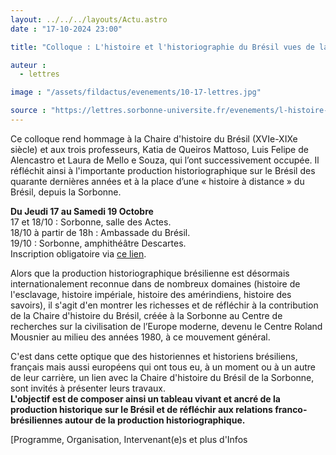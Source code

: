 ```yaml
---
layout: ../../../layouts/Actu.astro
date : "17-10-2024 23:00"

title: "Colloque : L'histoire et l'historiographie du Brésil vues de la Sorbonne (1988-2024)"

auteur :
  - lettres

image : "/assets/fildactus/evenements/10-17-lettres.jpg"

source : "https://lettres.sorbonne-universite.fr/evenements/l-histoire-et-l-historiographie-du-bresil-vues-de-la-sorbonne-1988-2024"
---
```


Ce colloque rend hommage à la Chaire d'histoire du Brésil (XVIe-XIXe siècle) et aux trois professeurs, Katia de Queiros Mattoso, Luis Felipe de Alencastro et Laura de Mello e Souza, qui l’ont successivement occupée. Il réfléchit ainsi à l'importante production historiographique sur le Brésil des quarante dernières années et à la place d’une « histoire à distance » du Brésil, depuis la Sorbonne.

__Du Jeudi 17 au Samedi 19 Octobre__  
17 et 18/10 : Sorbonne, salle des Actes.  
18/10 à partir de 18h : Ambassade du Brésil.  
19/10 : Sorbonne, amphithéâtre Descartes.  
Inscription obligatoire via [ce lien](https://evento.renater.fr/survey/lien-d-inscription-p...-dxde53mp).

Alors que la production historiographique brésilienne est désormais internationalement reconnue dans de nombreux domaines (histoire de l'esclavage, histoire impériale, histoire des amérindiens, histoire des savoirs), il s'agit d'en montrer les richesses et de réfléchir à la contribution de la Chaire d'histoire du Brésil, créée à la Sorbonne au Centre de recherches sur la civilisation de l’Europe moderne, devenu le Centre Roland Mousnier au milieu des années 1980, à ce mouvement général.

C'est dans cette optique que des historiennes et historiens brésiliens, français mais aussi européens qui ont tous eu, à un moment ou à un autre de leur carrière, un lien avec la Chaire d'histoire du Brésil de la Sorbonne, sont invités à présenter leurs travaux.  
__L'objectif est de composer ainsi un tableau vivant et ancré de la production historique sur le Brésil et de réfléchir aux relations franco-brésiliennes autour de la production historiographique.__

[Programme, Organisation, Intervenant(e)s et plus d'Infos